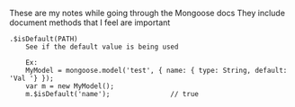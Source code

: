These are my notes while going through the Mongoose docs
	They include document methods that I feel are important

	.$isDefault(PATH)
		See if the default value is being used

		Ex:
		MyModel = mongoose.model('test', { name: { type: String, default: 'Val '} });
		var m = new MyModel();
		m.$isDefault('name');               // true

		